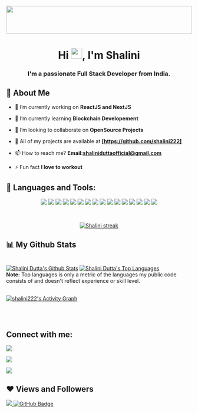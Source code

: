 <a href="#"><img width="100%" src="https://octodex.github.com/images/femalecodertocat.png" height="75px"/></a>

<h1 align="center">Hi <img src="https://raw.githubusercontent.com/MartinHeinz/MartinHeinz/master/wave.gif" width="30px">, I'm Shalini</h1>
<h3 align="center">I'm a passionate Full Stack Developer from India.</h3>


## 🙋 About Me

- 🔭 I’m currently working on **ReactJS and NextJS** 

- 🌱 I’m currently learning **Blockchain Developement**

- 👯 I’m looking to collaborate on **OpenSource Projects**

- 🙋 All of my projects are available at **[https://github.com/shalini222]**

- 📫 How to reach me? **Email:shaliniduttaofficial@gmail.com**

- ⚡ Fun fact **I love to workout**

## 🚀 Languages and Tools:

<p align = "center">


<img src="https://img.icons8.com/fluent/48/000000/blockchain.png"/>
<img src="https://img.icons8.com/color/48/000000/html-5.png"/>
<img src="https://img.icons8.com/color/48/000000/css3.png"/>
<img src="https://img.icons8.com/color/48/000000/javascript--v2.png"/>
<img src="https://img.icons8.com/color/48/000000/mongodb.png"/>
<img src="https://img.icons8.com/color/48/000000/react-native.png"/>
<img src="https://img.icons8.com/color/48/000000/nodejs.png"/>
<img src="https://img.icons8.com/color/48/000000/c-plus-plus-logo.png"/>
<img src="https://img.icons8.com/color/48/000000/firebase.png"/>
<img src="https://img.icons8.com/color/48/000000/redux.png"/>
<img src="https://img.icons8.com/color/48/000000/python.png"/>
<img src="https://img.icons8.com/color/48/000000/flutter.png"/>
<img src="https://img.icons8.com/color/48/000000/c-programming.png"/>

<img src="https://img.icons8.com/color/50/000000/git.png"/>

<img src="https://img.icons8.com/fluent/48/000000/github.png"/>


<img src="https://img.icons8.com/color/48/000000/stripe.png"/>




</p>

<!-- [![React Badge](https://img.shields.io/badge/-React-61DBFB?style=for-the-badge&labelColor=black&logo=react&logoColor=61DBFB)](#)  [![Javascript Badge](https://img.shields.io/badge/-Javascript-F0DB4F?style=for-the-badge&labelColor=black&logo=javascript&logoColor=F0DB4F)](#) [![Typescript Badge](https://img.shields.io/badge/-Typescript-007acc?style=for-the-badge&labelColor=black&logo=typescript&logoColor=007acc)](#) [![Nodejs Badge](https://img.shields.io/badge/-Nodejs-3C873A?style=for-the-badge&labelColor=black&logo=node.js&logoColor=3C873A)](#) [![GraphQL Badge](https://img.shields.io/badge/-GraphQl-e535ab?style=for-the-badge&labelColor=black&logo=node.js&logoColor=e535ab)](#) -->
<br/>

<p align="center">
    <a href="https://github.com/shalini222/github-readme-streak-stats">
        <img title="🔥 Get streak stats for your profile at git.io/streak-stats" alt="Shalini streak" src="https://github-readme-streak-stats.herokuapp.com/?user=shalini222&theme=black-ice&hide_border=true&stroke=0000&background=060A0CD0"/>
    </a>
</p>

## 📊 My Github Stats

  <br/>
    <a href="https://github.com/shalini222/github-readme-stats"><img alt="Shalini Dutta's Github Stats" src="https://github-readme-stats.vercel.app/api?username=shalini222&show_icons=true&count_private=true&theme=react&hide_border=true&bg_color=0D1117" /></a>
  <a href="https://github.com/shalini222/github-readme-stats"><img alt="Shalini Dutta's Top Languages" src="https://github-readme-stats.vercel.app/api/top-langs/?username=shalini222&langs_count=8&count_private=true&layout=compact&theme=react&hide_border=true&bg_color=0D1117" /></a>
  <br/>
  <b>Note:</b> Top languages is only a metric of the languages my public code consists of and doesn't reflect experience or skill level.


<br/>
<br/>

<a href="https://github.com/shalini222/github-readme-activity-graph"><img alt="shalini222's Activity Graph" src="https://activity-graph.herokuapp.com/graph?username=shalini222&bg_color=0D1117&color=5BCDEC&line=5BCDEC&point=FFFFFF&hide_border=true" /></a>

<br/>
<br/>

## Connect with me:
<p align="center">

<a href = "https://www.linkedin.com/in/shalini-dutta-9a6a86211/"><img src="https://img.icons8.com/fluent/48/000000/linkedin.png"/></a>

<a href = "https://www.facebook.com/shalini.dutta.1000"><img src="https://img.icons8.com/color/50/000000/facebook.png"/></a>

<a href = "https://github.com/shalini222"><img src="https://img.icons8.com/fluent/48/000000/github.png"/>
</a>





</p>

## ❤ Views and Followers
<a href="https://github.com/Meghna-DAS/github-profile-views-counter">
    <img src="https://komarev.com/ghpvc/?username=shalini222">
</a>
<a href="https://github.com/shalini222?tab=followers"><img src="https://img.shields.io/github/followers/shalini222?label=Followers&style=social" alt="GitHub Badge"></a>

